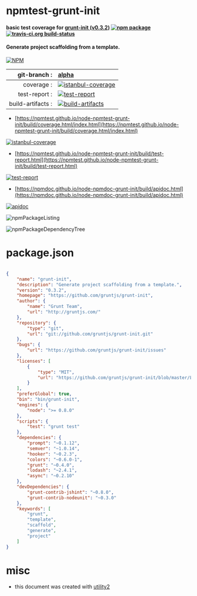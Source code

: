 # npmtest-grunt-init

#### basic test coverage for  [grunt-init (v0.3.2)](https://github.com/gruntjs/grunt-init)  [![npm package](https://img.shields.io/npm/v/npmtest-grunt-init.svg?style=flat-square)](https://www.npmjs.org/package/npmtest-grunt-init) [![travis-ci.org build-status](https://api.travis-ci.org/npmtest/node-npmtest-grunt-init.svg)](https://travis-ci.org/npmtest/node-npmtest-grunt-init)

#### Generate project scaffolding from a template.

[![NPM](https://nodei.co/npm/grunt-init.png?downloads=true&downloadRank=true&stars=true)](https://www.npmjs.com/package/grunt-init)

| git-branch : | [alpha](https://github.com/npmtest/node-npmtest-grunt-init/tree/alpha)|
|--:|:--|
| coverage : | [![istanbul-coverage](https://npmtest.github.io/node-npmtest-grunt-init/build/coverage.badge.svg)](https://npmtest.github.io/node-npmtest-grunt-init/build/coverage.html/index.html)|
| test-report : | [![test-report](https://npmtest.github.io/node-npmtest-grunt-init/build/test-report.badge.svg)](https://npmtest.github.io/node-npmtest-grunt-init/build/test-report.html)|
| build-artifacts : | [![build-artifacts](https://npmtest.github.io/node-npmtest-grunt-init/glyphicons_144_folder_open.png)](https://github.com/npmtest/node-npmtest-grunt-init/tree/gh-pages/build)|

- [https://npmtest.github.io/node-npmtest-grunt-init/build/coverage.html/index.html](https://npmtest.github.io/node-npmtest-grunt-init/build/coverage.html/index.html)

[![istanbul-coverage](https://npmtest.github.io/node-npmtest-grunt-init/build/screenCapture.buildCi.browser.%252Ftmp%252Fbuild%252Fcoverage.lib.html.png)](https://npmtest.github.io/node-npmtest-grunt-init/build/coverage.html/index.html)

- [https://npmtest.github.io/node-npmtest-grunt-init/build/test-report.html](https://npmtest.github.io/node-npmtest-grunt-init/build/test-report.html)

[![test-report](https://npmtest.github.io/node-npmtest-grunt-init/build/screenCapture.buildCi.browser.%252Ftmp%252Fbuild%252Ftest-report.html.png)](https://npmtest.github.io/node-npmtest-grunt-init/build/test-report.html)

- [https://npmdoc.github.io/node-npmdoc-grunt-init/build/apidoc.html](https://npmdoc.github.io/node-npmdoc-grunt-init/build/apidoc.html)

[![apidoc](https://npmdoc.github.io/node-npmdoc-grunt-init/build/screenCapture.buildCi.browser.%252Ftmp%252Fbuild%252Fapidoc.html.png)](https://npmdoc.github.io/node-npmdoc-grunt-init/build/apidoc.html)

![npmPackageListing](https://npmtest.github.io/node-npmtest-grunt-init/build/screenCapture.npmPackageListing.svg)

![npmPackageDependencyTree](https://npmtest.github.io/node-npmtest-grunt-init/build/screenCapture.npmPackageDependencyTree.svg)



# package.json

```json

{
    "name": "grunt-init",
    "description": "Generate project scaffolding from a template.",
    "version": "0.3.2",
    "homepage": "https://github.com/gruntjs/grunt-init",
    "author": {
        "name": "Grunt Team",
        "url": "http://gruntjs.com/"
    },
    "repository": {
        "type": "git",
        "url": "git://github.com/gruntjs/grunt-init.git"
    },
    "bugs": {
        "url": "https://github.com/gruntjs/grunt-init/issues"
    },
    "licenses": [
        {
            "type": "MIT",
            "url": "https://github.com/gruntjs/grunt-init/blob/master/LICENSE-MIT"
        }
    ],
    "preferGlobal": true,
    "bin": "bin/grunt-init",
    "engines": {
        "node": ">= 0.8.0"
    },
    "scripts": {
        "test": "grunt test"
    },
    "dependencies": {
        "prompt": "~0.1.12",
        "semver": "~1.0.14",
        "hooker": "~0.2.3",
        "colors": "~0.6.0-1",
        "grunt": "~0.4.0",
        "lodash": "~2.4.1",
        "async": "~0.2.10"
    },
    "devDependencies": {
        "grunt-contrib-jshint": "~0.8.0",
        "grunt-contrib-nodeunit": "~0.3.0"
    },
    "keywords": [
        "grunt",
        "template",
        "scaffold",
        "generate",
        "project"
    ]
}
```



# misc
- this document was created with [utility2](https://github.com/kaizhu256/node-utility2)
